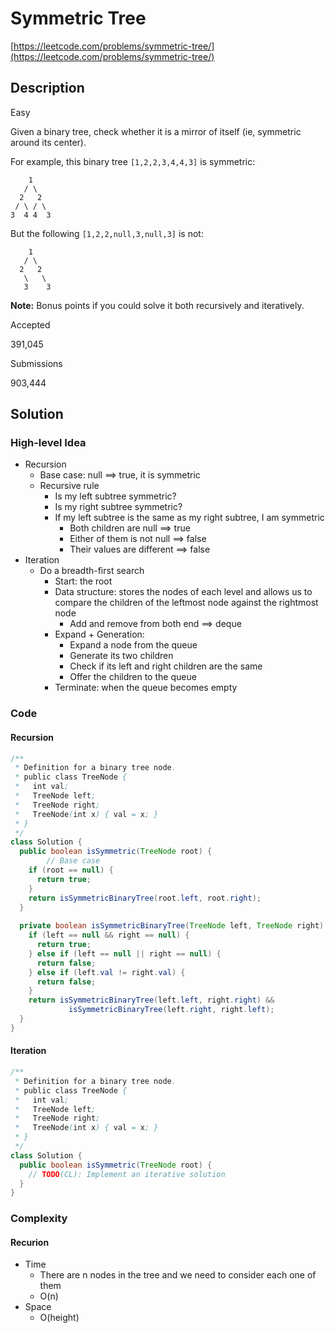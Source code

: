 # Symmetric Tree

[https://leetcode.com/problems/symmetric-tree/](https://leetcode.com/problems/symmetric-tree/)

## Description

Easy

Given a binary tree, check whether it is a mirror of itself (ie, symmetric around its center).

For example, this binary tree `[1,2,2,3,4,4,3]` is symmetric:

```
    1
   / \
  2   2
 / \ / \
3  4 4  3
```

 

But the following `[1,2,2,null,3,null,3]` is not:

```
    1
   / \
  2   2
   \   \
   3    3
```

 

**Note:**
Bonus points if you could solve it both recursively and iteratively.

Accepted

391,045

Submissions

903,444

## Solution

### High-level Idea

- Recursion
  - Base case: null ==> true, it is symmetric
  - Recursive rule
    - Is my left subtree symmetric?
    - Is my right subtree symmetric?
    - If my left subtree is the same as my right subtree, I am symmetric
      - Both children are null ==> true
      - Either of them is not null ==> false
      - Their values are different ==> false
- Iteration
  - Do a breadth-first search
    - Start: the root
    - Data structure: stores the nodes of each level and allows us to compare the children of the leftmost node against the rightmost node
      - Add and remove from both end ==> deque
    - Expand + Generation:
      - Expand a node from the queue
      - Generate its two children
      - Check if its left and right children are the same
      - Offer the children to the queue
    - Terminate: when the queue becomes empty

### Code

#### Recursion

```java
/**
 * Definition for a binary tree node.
 * public class TreeNode {
 *   int val;
 *   TreeNode left;
 *   TreeNode right;
 *   TreeNode(int x) { val = x; }
 * }
 */
class Solution {
  public boolean isSymmetric(TreeNode root) {
		// Base case
    if (root == null) {
      return true;
    }
    return isSymmetricBinaryTree(root.left, root.right);
  }
  
  private boolean isSymmetricBinaryTree(TreeNode left, TreeNode right) {
    if (left == null && right == null) {
      return true;
    } else if (left == null || right == null) {
      return false;
    } else if (left.val != right.val) {
      return false;
    }
    return isSymmetricBinaryTree(left.left, right.right) &&
      		 isSymmetricBinaryTree(left.right, right.left);
  }
}
```

#### Iteration

```java
/**
 * Definition for a binary tree node.
 * public class TreeNode {
 *   int val;
 *   TreeNode left;
 *   TreeNode right;
 *   TreeNode(int x) { val = x; }
 * }
 */
class Solution {
  public boolean isSymmetric(TreeNode root) {
    // TODO(CL): Implement an iterative solution
  }
}
```

### Complexity

#### Recurion

- Time
  - There are n nodes in the tree and we need to consider each one of them
  - O(n)
- Space
  - O(height)